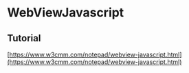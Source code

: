 # WebViewJavascript

## Tutorial
[https://www.w3cmm.com/notepad/webview-javascript.html](https://www.w3cmm.com/notepad/webview-javascript.html)
